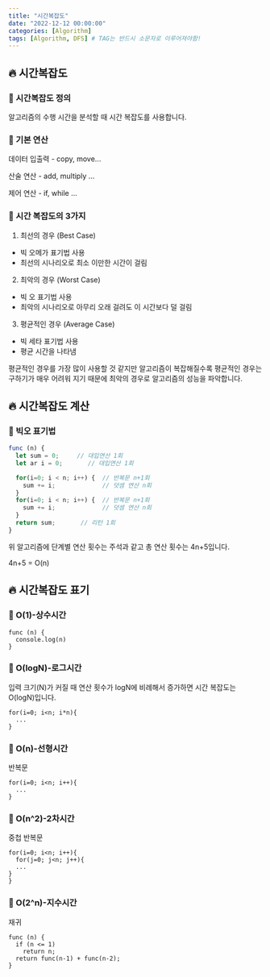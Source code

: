 ```yaml
---
title: "시간복잡도"
date: "2022-12-12 00:00:00"
categories: [Algorithm]
tags: [Algorithm, DFS] # TAG는 반드시 소문자로 이루어져야함!
---
```


## 🔥 시간복잡도

### 🐛 시간복잡도 정의

알고리즘의 수행 시간을 분석할 때 시간 복잡도를 사용합니다.

### 🐛 기본 연산

데이터 입출력 - copy, move...

산술 연산 - add, multiply ...

제어 연산 - if, while ...

### 🐛 시간 복잡도의 3가지

1. 최선의 경우 (Best Case)

- 빅 오메가 표기법 사용
- 최선의 시나리오로 최소 이만한 시간이 걸림

2. 최악의 경우 (Worst Case)

- 빅 오 표기법 사용
- 최악의 시나리오로 아무리 오래 걸려도 이 시간보다 덜 걸림

3. 평균적인 경우 (Average Case)

- 빅 세타 표기법 사용
- 평균 시간을 나타냄

평균적인 경우를 가장 많이 사용할 것 같지만 알고리즘이 복잡해질수록 평균적인 경우는 구하기가 매우 어려워 지기 때문에 최악의 경우로 알고리즘의 성능을 파악합니다.

## 🔥 시간복잡도 계산

### 🐛 빅오 표기법

```javascript
func (n) {
  let sum = 0;     // 대입연산 1회
  let ar i = 0;       // 대입연산 1회

  for(i=0; i < n; i++) {  // 반복문 n+1회
    sum += i;             // 덧셈 연산 n회
  }
  for(i=0; i < n; i++) {  // 반복문 n+1회
    sum += i;             // 덧셈 연산 n회
  }
  return sum;       // 리턴 1회
}
```

위 알고리즘에 단계별 연산 횟수는 주석과 같고 총 연산 횟수는 4n+5입니다.

4n+5 = O(n)

## 🔥 시간복잡도 표기

### 🐛 O(1)-상수시간

```javasciprt
func (n) {
  console.log(n)
}
```

### 🐛 O(logN)-로그시간

입력 크기(N)가 커질 때 연산 횟수가 logN에 비례해서 증가하면 시간 복잡도는 O(logN)입니다.

```javasciprt\
for(i=0; i<n; i*n){
  ...
}
```

### 🐛 O(n)-선형시간

반복문

```javasciprt
for(i=0; i<n; i++){
  ...
}
```

### 🐛 O(n^2)-2차시간

중첩 반복문

```javasciprt
for(i=0; i<n; i++){
  for(j=0; j<n; j++){
  ...
}
}
```

### 🐛 O(2^n)-지수시간

재귀

```javasciprt
func (n) {
  if (n <= 1)
    return n;
  return func(n-1) + func(n-2);
}
```
